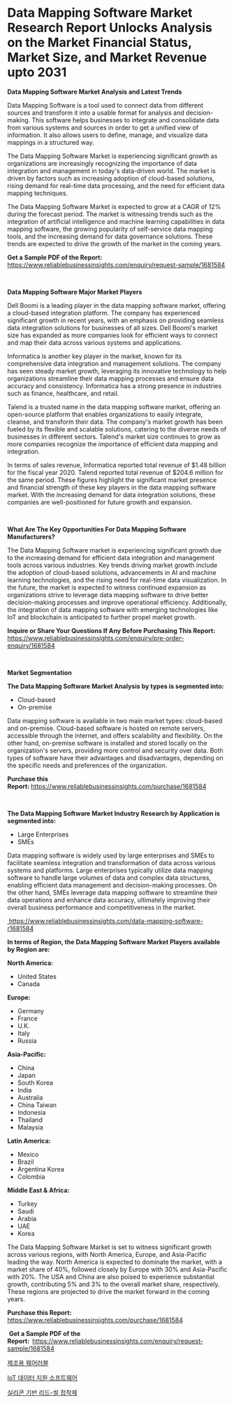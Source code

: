 <p><h1>Data Mapping Software Market Research Report Unlocks Analysis on the Market Financial Status, Market Size, and Market Revenue upto 2031</h1></p><p><strong>Data Mapping Software Market Analysis and Latest Trends</strong></p>
<p><p>Data Mapping Software is a tool used to connect data from different sources and transform it into a usable format for analysis and decision-making. This software helps businesses to integrate and consolidate data from various systems and sources in order to get a unified view of information. It also allows users to define, manage, and visualize data mappings in a structured way.</p><p>The Data Mapping Software Market is experiencing significant growth as organizations are increasingly recognizing the importance of data integration and management in today's data-driven world. The market is driven by factors such as increasing adoption of cloud-based solutions, rising demand for real-time data processing, and the need for efficient data mapping techniques. </p><p>The Data Mapping Software Market is expected to grow at a CAGR of 12% during the forecast period. The market is witnessing trends such as the integration of artificial intelligence and machine learning capabilities in data mapping software, the growing popularity of self-service data mapping tools, and the increasing demand for data governance solutions. These trends are expected to drive the growth of the market in the coming years.</p></p>
<p><strong>Get a Sample PDF of the Report:&nbsp;</strong> <a href="https://www.reliablebusinessinsights.com/enquiry/request-sample/1681584">https://www.reliablebusinessinsights.com/enquiry/request-sample/1681584</a></p>
<p>&nbsp;</p>
<p><strong>Data Mapping Software Major Market Players</strong></p>
<p><p>Dell Boomi is a leading player in the data mapping software market, offering a cloud-based integration platform. The company has experienced significant growth in recent years, with an emphasis on providing seamless data integration solutions for businesses of all sizes. Dell Boomi's market size has expanded as more companies look for efficient ways to connect and map their data across various systems and applications.</p><p>Informatica is another key player in the market, known for its comprehensive data integration and management solutions. The company has seen steady market growth, leveraging its innovative technology to help organizations streamline their data mapping processes and ensure data accuracy and consistency. Informatica has a strong presence in industries such as finance, healthcare, and retail.</p><p>Talend is a trusted name in the data mapping software market, offering an open-source platform that enables organizations to easily integrate, cleanse, and transform their data. The company's market growth has been fueled by its flexible and scalable solutions, catering to the diverse needs of businesses in different sectors. Talend's market size continues to grow as more companies recognize the importance of efficient data mapping and integration.</p><p>In terms of sales revenue, Informatica reported total revenue of $1.48 billion for the fiscal year 2020. Talend reported total revenue of $204.6 million for the same period. These figures highlight the significant market presence and financial strength of these key players in the data mapping software market. With the increasing demand for data integration solutions, these companies are well-positioned for future growth and expansion.</p></p>
<p>&nbsp;</p>
<p><strong>What Are The Key Opportunities For Data Mapping Software Manufacturers?</strong></p>
<p><p>The Data Mapping Software market is experiencing significant growth due to the increasing demand for efficient data integration and management tools across various industries. Key trends driving market growth include the adoption of cloud-based solutions, advancements in AI and machine learning technologies, and the rising need for real-time data visualization. In the future, the market is expected to witness continued expansion as organizations strive to leverage data mapping software to drive better decision-making processes and improve operational efficiency. Additionally, the integration of data mapping software with emerging technologies like IoT and blockchain is anticipated to further propel market growth.</p></p>
<p><strong>Inquire or Share Your Questions If Any Before Purchasing This Report:</strong> <a href="https://www.reliablebusinessinsights.com/enquiry/pre-order-enquiry/1681584">https://www.reliablebusinessinsights.com/enquiry/pre-order-enquiry/1681584</a></p>
<p>&nbsp;</p>
<p><strong>Market Segmentation</strong></p>
<p><strong>The Data Mapping Software Market Analysis by types is segmented into:</strong></p>
<p><ul><li>Cloud-based</li><li>On-premise</li></ul></p>
<p><p>Data mapping software is available in two main market types: cloud-based and on-premise. Cloud-based software is hosted on remote servers, accessible through the internet, and offers scalability and flexibility. On the other hand, on-premise software is installed and stored locally on the organization's servers, providing more control and security over data. Both types of software have their advantages and disadvantages, depending on the specific needs and preferences of the organization.</p></p>
<p><strong>Purchase this Report:&nbsp;</strong><a href="https://www.reliablebusinessinsights.com/purchase/1681584">https://www.reliablebusinessinsights.com/purchase/1681584</a></p>
<p>&nbsp;</p>
<p><strong>The Data Mapping Software Market Industry Research by Application is segmented into:</strong></p>
<p><ul><li>Large Enterprises</li><li>SMEs</li></ul></p>
<p><p>Data mapping software is widely used by large enterprises and SMEs to facilitate seamless integration and transformation of data across various systems and platforms. Large enterprises typically utilize data mapping software to handle large volumes of data and complex data structures, enabling efficient data management and decision-making processes. On the other hand, SMEs leverage data mapping software to streamline their data operations and enhance data accuracy, ultimately improving their overall business performance and competitiveness in the market.</p></p>
<p><a href="https://www.reliablebusinessinsights.com/data-mapping-software-r1681584">&nbsp;https://www.reliablebusinessinsights.com/data-mapping-software-r1681584</a></p>
<p><strong>In terms of Region, the Data Mapping Software Market Players available by Region are:</strong></p>
<p>
    <p> <strong> North America: </strong>
        <ul>
            <li>United States</li>
            <li>Canada</li>
        </ul>
        </p> 
    <p> <strong> Europe: </strong>
        <ul>
            <li>Germany</li>
            <li>France</li>
            <li>U.K.</li>
            <li>Italy</li>
            <li>Russia</li>
        </ul>
        </p> 
    <p> <strong> Asia-Pacific: </strong>
        <ul>
            <li>China</li>
            <li>Japan</li>
            <li>South Korea</li>
            <li>India</li>
            <li>Australia</li>
            <li>China Taiwan</li>
            <li>Indonesia</li>
            <li>Thailand</li>
            <li>Malaysia</li>
        </ul>
        </p> 
    <p> <strong> Latin America: </strong>
        <ul>
            <li>Mexico</li>
            <li>Brazil</li>
            <li>Argentina Korea</li>
            <li>Colombia</li>
        </ul>
        </p> 
    <p> <strong> Middle East & Africa: </strong>
        <ul>
            <li>Turkey</li>
            <li>Saudi</li>
            <li>Arabia</li>
            <li>UAE</li>
            <li>Korea</li>
        </ul>
    </p>
    </p>
<p><p>The Data Mapping Software Market is set to witness significant growth across various regions, with North America, Europe, and Asia-Pacific leading the way. North America is expected to dominate the market, with a market share of 40%, followed closely by Europe with 30% and Asia-Pacific with 20%. The USA and China are also poised to experience substantial growth, contributing 5% and 3% to the overall market share, respectively. These regions are projected to drive the market forward in the coming years.</p></p>
<p><strong>Purchase this Report: </strong><a href="https://www.reliablebusinessinsights.com/purchase/1681584">https://www.reliablebusinessinsights.com/purchase/1681584</a></p>
<p>&nbsp;<strong>Get a Sample PDF of the Report:&nbsp;&nbsp;</strong><a href="https://www.reliablebusinessinsights.com/enquiry/request-sample/1681584">https://www.reliablebusinessinsights.com/enquiry/request-sample/1681584</a></p>
<p><strong></strong></p>
<p><p><a href="https://github.com/vsr06p4p49/Market-Research-Report-List-2/blob/main/957971392052.md">제조용 웨어러블</a></p><p><a href="https://github.com/oajzkywllm460/Market-Research-Report-List-2/blob/main/253294492051.md">IoT 데이터 지원 소프트웨어</a></p><p><a href="https://github.com/HarrisonKitto2022/Market-Research-Report-List-1/blob/main/927405992050.md">실리콘 기반 리드-씰 접착제</a></p></p>